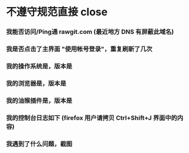 # 不遵守规范直接 close

### 我能否访问/Ping通 rawgit.com (最近地方 DNS 有屏蔽此域名)

### 我是否点击了主界面 "使用帐号登录"，重复刷新了几次

### 我的操作系统是，版本是

### 我的浏览器是，版本是

### 我的油猴插件是，版本是

### 我的控制台日志如下 (firefox 用户请拷贝 Ctrl+Shift+J 界面中的内容)

### 我遇到了什么问题，截图
